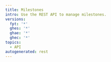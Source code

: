 ```yaml
---
title: Milestones
intro: Use the REST API to manage milestones.
versions:
  fpt: '*'
  ghes: '*'
  ghae: '*'
  ghec: '*'
topics:
  - API
autogenerated: rest
---
```




<!-- Content after this section is automatically generated -->
